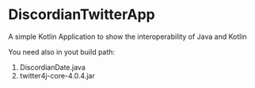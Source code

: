 # DiscordianTwitterApp
A simple Kotlin Application to show the interoperability of Java and Kotlin

You need also in yout build path:

1. DiscordianDate.java
2. twitter4j-core-4.0.4.jar
